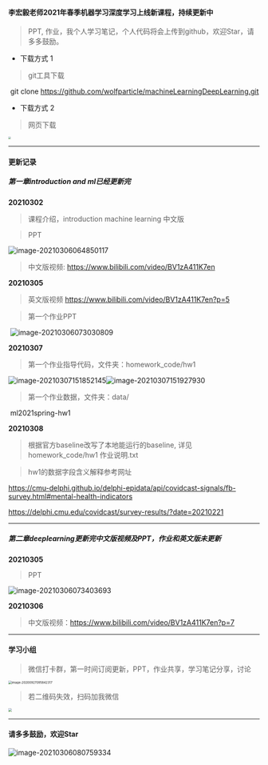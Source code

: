 #### 李宏毅老师2021年春季机器学习深度学习上线新课程，持续更新中

> PPT, 作业，我个人学习笔记，个人代码将会上传到github，欢迎Star，请多多鼓励。

- 下载方式 1

> git工具下载

​			git clone https://github.com/wolfparticle/machineLearningDeepLearning.git

- 下载方式 2

>  网页下载		

<img src="https://ai360.oss-cn-beijing.aliyuncs.com/blog/image-20210306075935050.png" style="zoom:30%;" />

---

#### 更新记录

##### 第一章introduction and ml已经更新完

**20210302**

> 课程介绍，introduction machine learning 中文版 

>  PPT

![image-20210306064850117](https://ai360.oss-cn-beijing.aliyuncs.com/blog/image-20210306064850117.png)

> 中文版视频:  https://www.bilibili.com/video/BV1zA411K7en

**20210305**

> 英文版视频  https://www.bilibili.com/video/BV1zA411K7en?p=5

> 第一个作业PPT

​	![image-20210306073030809](https://ai360.oss-cn-beijing.aliyuncs.com/blog/image-20210306073030809.png)

**20210307**

> 第一个作业指导代码，文件夹：homework_code/hw1

![image-20210307151852145](https://ai360.oss-cn-beijing.aliyuncs.com/blog/image-20210307151852145.png)![image-20210307151927930](https://ai360.oss-cn-beijing.aliyuncs.com/blog/image-20210307151927930.png)

> 第一个作业数据，文件夹：data/

​         ml2021spring-hw1

**20210308**

> 根据官方baseline改写了本地能运行的baseline, 详见 homework_code/hw1 作业说明.txt

> hw1的数据字段含义解释参考网址

https://cmu-delphi.github.io/delphi-epidata/api/covidcast-signals/fb-survey.html#mental-health-indicators

https://delphi.cmu.edu/covidcast/survey-results/?date=20210221

---

##### 第二章deeplearning更新完中文版视频及PPT，作业和英文版未更新

**20210305**

>  PPT

![image-20210306073403693](https://ai360.oss-cn-beijing.aliyuncs.com/blog/image-20210306073403693.png)

**20210306**

> 中文版视频：https://www.bilibili.com/video/BV1zA411K7en?p=7

---

#### 学习小组

> 微信打卡群，第一时间订阅更新，PPT，作业共享，学习笔记分享，讨论

<img src="https://ai360.oss-cn-beijing.aliyuncs.com/blog/image-20210306071240677.png" alt="image-20200927095842317" style="zoom:43%;" />



> 若二维码失效，扫码加我微信

<img src="https://ai360.oss-cn-beijing.aliyuncs.com/blog/image-20210306072233264.png" style="zoom:43%;" />

---

#### 请多多鼓励，欢迎Star

![image-20210306080759334](https://ai360.oss-cn-beijing.aliyuncs.com/blog/image-20210306080759334.png)